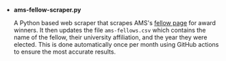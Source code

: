 * __ams-fellow-scraper.py__

  A Python based web scraper that scrapes AMS's [fellow page](http://www.ams.org/cgi-bin/fellows/fellows.cgi) for award winners. 
  It then updates the file `ams-fellows.csv` which contains the name of the fellow, their university affiliation, and the year they were elected.
  This is done automatically once per month using GitHub actions to ensure the most accurate results.
 
